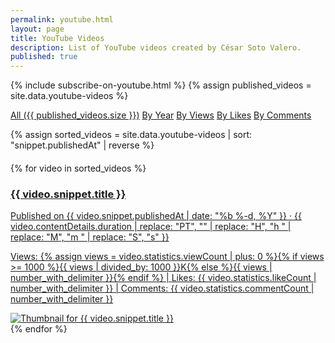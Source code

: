 ```yaml
---
permalink: youtube.html
layout: page
title: YouTube Videos
description: List of YouTube videos created by César Soto Valero.
published: true
---
```


<!-- markdownlint-disable MD033 -->
{% include subscribe-on-youtube.html %}
{% assign published_videos = site.data.youtube-videos %}

<!-- Buttons for ordering YouTube videos -->
<div class="list-filters">
  <a href="/youtube.html" class="list-filter">All ({{ published_videos.size }})</a>
  <a href="/youtube/by-year.html" class="list-filter">By Year</a>
  <a href="/youtube/by-views.html" class="list-filter">By Views</a>
  <a href="/youtube/by-likes.html" class="list-filter">By Likes</a>
  <a href="/youtube/by-comments.html" class="list-filter">By Comments</a>
</div>

{% assign sorted_videos = site.data.youtube-videos | sort: "snippet.publishedAt" | reverse %}

<div class="linkedin-posts-container post-preview" style="margin-top: 20px;">
  {% for video in sorted_videos %}
  <a href="https://www.youtube.com/watch?v={{ video.id }}" target="_blank" class="youtube-video-link">
   <div class="youtube-video-card">
    <div class="youtube-video-text">
      <h3 class="youtube-video-title">{{ video.snippet.title }}</h3>
      <p class="youtube-video-description">
       Published on {{ video.snippet.publishedAt | date: "%b %-d, %Y" }} ·
       {{ video.contentDetails.duration | replace: "PT", "" | replace: "H", "h " | replace: "M", "m " | replace: "S", "s" }}
      </p>
      <p class="youtube-video-stats">
       <i class="fas fa-eye"></i> Views: {% assign views = video.statistics.viewCount | plus: 0 %}{% if views >= 1000 %}{{ views | divided_by: 1000 }}K{% else %}{{ views | number_with_delimiter }}{% endif %} |
       <span><i class="fas fa-thumbs-up"></i> Likes: {{ video.statistics.likeCount | number_with_delimiter }}</span> |
       <span><i class="fas fa-comments"></i> Comments: {{ video.statistics.commentCount | number_with_delimiter }}</span>
      </p>
    </div>
    <div class="youtube-video-thumbnail">
      <img src="{{ video.snippet.thumbnails.medium.url }}" alt="Thumbnail for {{ video.snippet.title }}">
    </div>
   </div>
  </a>
  {% endfor %}
</div>
